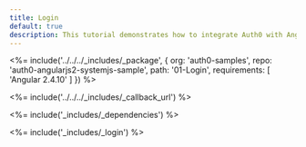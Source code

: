 ```yaml
---
title: Login
default: true
description: This tutorial demonstrates how to integrate Auth0 with Angular to add user login to your app
---
```



<%= include('../../../_includes/_package', {
  org: 'auth0-samples',
  repo: 'auth0-angularjs2-systemjs-sample',
  path: '01-Login',
  requirements: [
    'Angular 2.4.10'
  ]
}) %>

<%= include('../../../_includes/_callback_url') %>

<%= include('_includes/_dependencies') %>

<%= include('_includes/_login') %>
